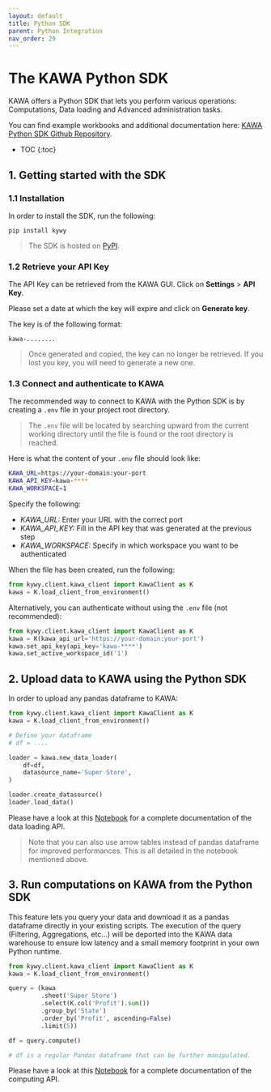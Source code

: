 ```yaml
---
layout: default
title: Python SDK
parent: Python Integration
nav_order: 29
---
```


# The KAWA Python SDK

KAWA offers a Python SDK that lets you perform various operations: Computations, Data loading and Advanced administration tasks.

You can find example workbooks and additional documentation here: [KAWA Python SDK Github Repository](https://github.com/kawa-analytics/kywy-documentation).

* TOC
{:toc}

## 1. Getting started with the SDK

### 1.1 Installation

In order to install the SDK, run the following:

`pip install kywy`

> The SDK is hosted on [PyPI](https://pypi.org/project/kywy/).

### 1.2 Retrieve your API Key

The API Key can be retrieved from the KAWA GUI. Click on __Settings__ > __API Key__.

Please set a date at which the key will expire and click on __Generate key__. 

The key is of the following format:

```
kawa-........
```

> Once generated and copied, the key can no longer be retrieved. If you lost you key, you will need to generate a new one.

### 1.3 Connect and authenticate to KAWA

The recommended way to connect to KAWA with the Python SDK is by creating a `.env` file in your project root directory.

> The `.env` file will be located by searching upward from the current working directory until the file is found or the root directory is reached.

Here is what the content of your `.env` file should look like:

```bash
KAWA_URL=https://your-domain:your-port
KAWA_API_KEY=kawa-****
KAWA_WORKSPACE=1
```

Specify the following:

- _KAWA_URL:_ Enter your URL with the correct port
- _KAWA_API_KEY:_ Fill in the API key that was generated at the previous step
- _KAWA_WORKSPACE:_ Specify in which workspace you want to be authenticated

When the file has been created, run the following:

```python
from kywy.client.kawa_client import KawaClient as K
kawa = K.load_client_from_environment()
```

Alternatively, you can authenticate without using the `.env` file (not recommended):

```python
from kywy.client.kawa_client import KawaClient as K
kawa = K(kawa_api_url='https://your-domain:your-port')
kawa.set_api_key(api_key='kawa-****')
kawa.set_active_workspace_id('1')
```

## 2. Upload data to KAWA using the Python SDK

In order to upload any pandas dataframe to KAWA:


```python
from kywy.client.kawa_client import KawaClient as K
kawa = K.load_client_from_environment()

# Define your dataframe
# df = ....

loader = kawa.new_data_loader(
    df=df, 
    datasource_name='Super Store',
)

loader.create_datasource()
loader.load_data()
```

Please have a look at this [Notebook](https://github.com/kawa-analytics/kywy-documentation/blob/main/notebooks/data-operations/01_load_data_notebook.ipynb) for a complete documentation of the data loading API.

> Note that you can also use arrow tables instead of pandas dataframe for improved performances. This is all detailed in the notebook mentioned above.

## 3. Run computations on KAWA from the Python SDK

This feature lets you query your data and download it as a pandas dataframe directly in your existing scripts. The execution of the query (Filtering, Aggregations, etc...) will be deported into the KAWA data warehouse to ensure low latency and a small memory footprint in your own Python runtime.


```python
from kywy.client.kawa_client import KawaClient as K
kawa = K.load_client_from_environment()

query = (kawa
         .sheet('Super Store')
         .select(K.col('Profit').sum())
         .group_by('State')
         .order_by('Profit', ascending=False)
         .limit(5))

df = query.compute()

# df is a regular Pandas dataframe that can be further manipulated.
```

Please have a look at this [Notebook](https://github.com/kawa-analytics/kywy-documentation/blob/main/notebooks/data-operations/02_compute_notebook.ipynb) for a complete documentation of the computing API.